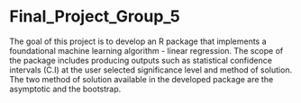 # Final_Project_Group_5

The goal of this project is to develop an R package that implements a foundational machine learning algorithm - linear regression. The scope of the package includes producing outputs such as statistical confidence intervals (C.I) at the user selected significance level and method of solution. The two method of solution available in the developed package are the asymptotic and the bootstrap.
